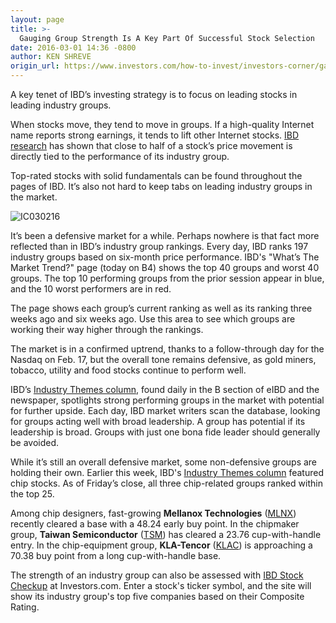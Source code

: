```yaml
---
layout: page
title: >-
  Gauging Group Strength Is A Key Part Of Successful Stock Selection
date: 2016-03-01 14:36 -0800
author: KEN SHREVE
origin_url: https://www.investors.com/how-to-invest/investors-corner/gauging-group-strength-key-part-of-successful-stock-selection
---
```





A key tenet of IBD’s investing strategy is to focus on leading stocks in leading industry groups.


When stocks move, they tend to move in groups. If a high-quality Internet name reports strong earnings, it tends to lift other Internet stocks. [IBD research](http://education.investors.com/Lesson.aspx?id=735742&sourceid=735749) has shown that close to half of a stock’s price movement is directly tied to the performance of its industry group.


Top-rated stocks with solid fundamentals can be found throughout the pages of IBD. It’s also not hard to keep tabs on leading industry groups in the market.


![IC030216](https://www.investors.com/wp-content/uploads/2016/03/IC030216-1-300x160.jpg)


It’s been a defensive market for a while. Perhaps nowhere is that fact more reflected than in IBD’s industry group rankings. Every day, IBD ranks 197 industry groups based on six-month price performance. IBD's "What’s The Market Trend?" page (today on B4) shows the top 40 groups and worst 40 groups. The top 10 performing groups from the prior session appear in blue, and the 10 worst performers are in red.


The page shows each group’s current ranking as well as its ranking three weeks ago and six weeks ago. Use this area to see which groups are working their way higher through the rankings.


The market is in a confirmed uptrend, thanks to a follow-through day for the Nasdaq on Feb. 17, but the overall tone remains defensive, as gold miners, tobacco, utility and food stocks continue to perform well.


IBD’s [Industry Themes column](https://www.investors.com/category/research/ibd-industry-themes/), found daily in the B section of eIBD and the newspaper, spotlights strong performing groups in the market with potential for further upside. Each day, IBD market writers scan the database, looking for groups acting well with broad leadership. A group has potential if its leadership is broad. Groups with just one bona fide leader should generally be avoided.


While it’s still an overall defensive market, some non-defensive groups are holding their own. Earlier this week, IBD's [Industry Themes column](https://www.investors.com/research/ibd-industry-themes/chip-stocks-are-showing-tenacity-which-are-the-best/) featured chip stocks. As of Friday’s close, all three chip-related groups ranked within the top 25.


Among chip designers, fast-growing **Mellanox Technologies** ([MLNX](https://research.investors.com/quote.aspx?symbol=MLNX)) recently cleared a base with a 48.24 early buy point. In the chipmaker group, **Taiwan Semiconductor** ([TSM](https://research.investors.com/quote.aspx?symbol=TSM)) has cleared a 23.76 cup-with-handle entry. In the chip-equipment group, **KLA-Tencor** ([KLAC](https://research.investors.com/quote.aspx?symbol=KLAC)) is approaching a 70.38 buy point from a long cup-with-handle base.


The strength of an industry group can also be assessed with [IBD Stock Checkup](http://research.investors.com/stock-checkup/) at Investors.com. Enter a stock's ticker symbol, and the site will show its industry group's top five companies based on their Composite Rating.




